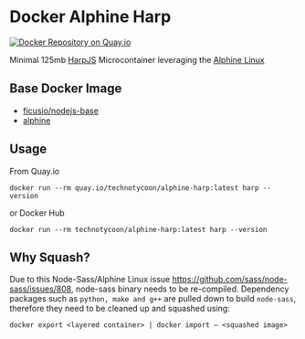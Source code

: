 # Docker Alphine Harp

[![Docker Repository on Quay.io](https://quay.io/repository/yunspace/alphine-harp/status "Docker Repository on Quay.io")](https://quay.io/repository/yunspace/alphine-harp)

Minimal 125mb [HarpJS](http://harpjs.com) Microcontainer leveraging the [Alphine Linux](https://github.com/gliderlabs/docker-alpine)

## Base Docker Image

* [ficusio/nodejs-base](https://registry.hub.docker.com/u/ficusio/nodejs-base/)
* [alphine](https://registry.hub.docker.com/_/alpine/)

## Usage

From Quay.io

    docker run --rm quay.io/technotycoon/alphine-harp:latest harp --version

or Docker Hub

    docker run --rm technotycoon/alphine-harp:latest harp --version

## Why Squash?

Due to this Node-Sass/Alphine Linux issue https://github.com/sass/node-sass/issues/808, node-sass binary needs to be re-compiled.
Dependency packages such as `python, make and g++` are pulled down to build `node-sass`, therefore they need to be cleaned up and squashed using:

    docker export <layered container> | docker import – <squashed image>
